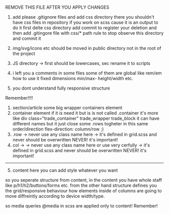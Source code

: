 REMOVE THIS FILE AFTER YOU APPLY CHANGES


1. add please .gitignore files and add css directory there you shouldn't have css files in repository if you work on scss cause it is an output
to do it first delte css directory add commit to register your deletion and then add .gitingore file with css/* path rule to stop observe this directory and commit it

2. img/svg/icons etc should be moved in public directory not in the root of the project
3. JS directory -> first should be lowercases, sec rename it to scripts
4. i left you a comments in some files some of them are global like rem/em how to use it fixed dimensions min/max- height/width etc.
5. you dont understand fully responsive structure




Remember!!!!
1. section/article some big wrapper containers element 
2. container element if it is need it but is is not called .container it's more like div class="trade_container" trade_wrapper trade_block it can have different names but it just close some .rows togheter in this same order/direction flex-direction: column/row ;)
3. .row -> never use any class name here -> it's defined in grid.scss and never should be overwritten NEVER! it's important!
4. col -> -> never use any class name here or use very cerfully -> it's defined in grid.scss  and never should be overwritten NEVER! it's important!
------------------
5. content here you can add style whatever you want

so you seperate structure from content, in the content you have whole staff like p/h1/h2/buttons/forms etc. from the other hand
structure defines you the grid/responsive behaviour how elements inside of columns are going to move diffreintly according to device width/type.

so media queries @media in scss are applied only to content! Remember!


            
      